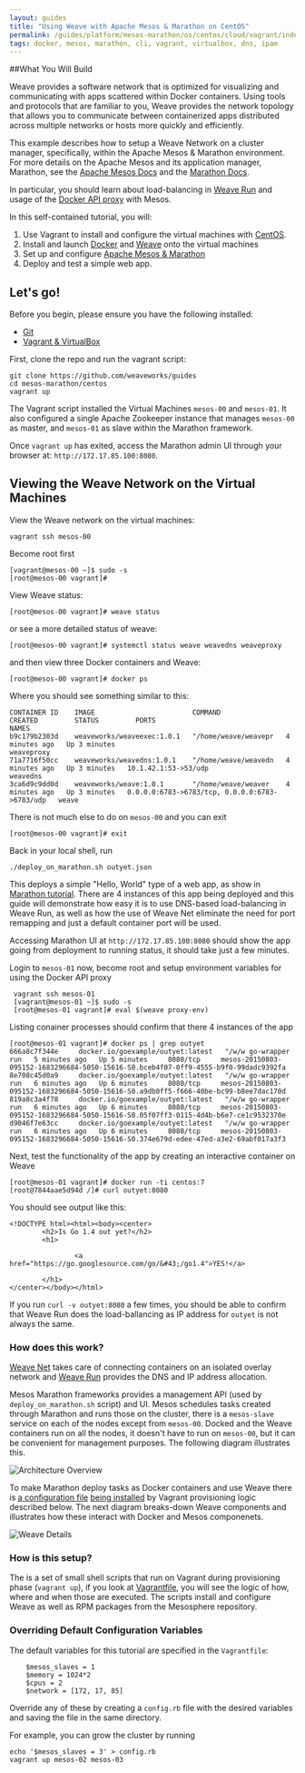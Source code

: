 ```yaml
---
layout: guides
title: "Using Weave with Apache Mesos & Marathon on CentOS"
permalink: /guides/platform/mesos-marathon/os/centos/cloud/vagrant/index.html
tags: docker, mesos, marathon, cli, vagrant, virtualbox, dns, ipam
---
```


##What You Will Build

Weave provides a software network that is optimized for visualizing and communicating with apps scattered within Docker containers. Using tools and protocols that are familiar to you, Weave provides the network topology that allows you to communicate between containerized apps distributed across multiple networks or hosts more quickly and efficiently.

This example describes how to setup a Weave Network on a cluster manager, specifically, within the Apache Mesos & Marathon environment. For more details on the Apache Mesos and its application manager, Marathon, see the [Apache Mesos Docs](http://mesos.apache.org/documentation/latest/) and the [Marathon Docs](https://mesosphere.github.io/marathon/).

In particular, you should learn about load-balancing in [Weave Run](/run) and usage of the [Docker API proxy](http://docs.weave.works/weave/latest_release/proxy.html) with Mesos.

In this self-contained tutorial, you will:

1. Use Vagrant to install and configure the virtual machines with [CentOS](http://centos.org/).
2. Install and launch [Docker](http://docker.com) and [Weave](http://weave.works) onto the virtual machines
3. Set up and configure [Apache Mesos & Marathon](https://mesosphere.github.io/marathon/)
4. Deploy and test a simple web app.

## Let's go!

Before you begin, please ensure you have the following installed:

* [Git](http://git-scm.com/downloads)
* [Vagrant & VirtualBox](/guides/about/vagrant.html)

First, clone the repo and run the vagrant script:

    git clone https://github.com/weaveworks/guides
    cd mesos-marathon/centos
    vagrant up

The Vagrant script installed the Virtual Machines `mesos-00` and `mesos-01`. It also configured a single Apache Zookeeper instance that manages `mesos-00` as master, and `mesos-01` as slave within the Marathon framework.

Once `vagrant up` has exited, access the Marathon admin UI through your browser at: `http://172.17.85.100:8080`.

## Viewing the Weave Network on the Virtual Machines

View the Weave network on the virtual machines:


    vagrant ssh mesos-00

Become root first

    [vagrant@mesos-00 ~]$ sudo -s
    [root@mesos-00 vagrant]#

View Weave status:

    [root@mesos-00 vagrant]# weave status

or see a more detailed status of weave:

    [root@mesos-00 vagrant]# systemctl status weave weavedns weaveproxy

and then view three Docker containers and Weave:

    [root@mesos-00 vagrant]# docker ps

Where you should see something similar to this:

    CONTAINER ID    IMAGE                        COMMAND                CREATED         STATUS         PORTS                                            NAMES
    b9c179b2303d    weaveworks/weaveexec:1.0.1   "/home/weave/weavepr   4 minutes ago   Up 3 minutes                                                    weaveproxy
    71a7716f50cc    weaveworks/weavedns:1.0.1    "/home/weave/weavedn   4 minutes ago   Up 3 minutes   10.1.42.1:53->53/udp                             weavedns
    3ca6d9c9dd0d    weaveworks/weave:1.0.1       "/home/weave/weaver    4 minutes ago   Up 3 minutes   0.0.0.0:6783->6783/tcp, 0.0.0.0:6783->6783/udp   weave

There is not much else to do on `mesos-00` and you can exit

    [root@mesos-00 vagrant]# exit

Back in your local shell, run

    ./deploy_on_marathon.sh outyet.json

This deploys a simple "Hello, World" type of a web app, as show in [Marathon tutorial](http://open.mesosphere.com/intro-course/ex17.html). There are 4 instances of this app being deployed and this guide will demonstrate how easy it is to use DNS-based load-balancing in Weave Run, as well as how the use of Weave Net eliminate the need for port remapping and just a default container port will be used.

Accessing Marathon UI at `http://172.17.85.100:8080` should show the app going from deployment to running status, it should take just a few minutes.

Login to `mesos-01` now, become root and setup environment variables for using the Docker API proxy

     vagrant ssh mesos-01
     [vagrant@mesos-01 ~]$ sudo -s
     [root@mesos-01 vagrant]# eval $(weave proxy-env)

Listing conainer processes should confirm that there 4 instances of the app

    [root@mesos-01 vagrant]# docker ps | grep outyet
    666a8c7f344e     docker.io/goexample/outyet:latest   "/w/w go-wrapper run   5 minutes ago   Up 5 minutes     8080/tcp     mesos-20150803-095152-1683296684-5050-15616-S0.bceb4f07-0ff9-4555-b9f0-99dadc9392fa
    8e708c45d0a9     docker.io/goexample/outyet:latest   "/w/w go-wrapper run   6 minutes ago   Up 6 minutes     8080/tcp     mesos-20150803-095152-1683296684-5050-15616-S0.a9db0ff5-f666-40be-bc99-b8ee7dac170d
    819a8c3a4f78     docker.io/goexample/outyet:latest   "/w/w go-wrapper run   6 minutes ago   Up 6 minutes     8080/tcp     mesos-20150803-095152-1683296684-5050-15616-S0.05f07ff3-0115-4d4b-b6e7-ce1c9532370e
    d9046f7e63cc     docker.io/goexample/outyet:latest   "/w/w go-wrapper run   6 minutes ago   Up 6 minutes     8080/tcp     mesos-20150803-095152-1683296684-5050-15616-S0.374e679d-edee-47ed-a3e2-69abf017a3f3

Next, test the functionality of the app by creating an interactive container on Weave

    [root@mesos-01 vagrant]# docker run -ti centos:7
    [root@7844aae5d94d /]# curl outyet:8080

You should see output like this:

    <!DOCTYPE html><html><body><center>
            <h2>Is Go 1.4 out yet?</h2>
            <h1>

                    <a href="https://go.googlesource.com/go/&#43;/go1.4">YES!</a>

            </h1>
    </center></body></html>

If you run `curl -v outyet:8080` a few times, you should be able to confirm that Weave Run does the load-ballancing as IP address for `outyet` is not always the same.

### How does this work?

[Weave Net](/net) takes care of connecting containers on an isolated overlay network and [Weave Run](/run) provides the DNS and IP address allocation.

Mesos Marathon frameworks provides a management API (used by `deploy_on_marathon.sh` script) and UI. Mesos schedules tasks created through Marathon and runs those on the cluster, there is a `mesos-slave` service on each of the nodes except from `mesos-00`. Docked and the Weave containers run on all the nodes, it doesn't have to run on `mesos-00`, but it can be convenient for management purposes. The following diagram illustrates this.

![Architecture Overview](/guides/images/mesos-marathon/centos/diagram-1.png)

To make Marathon deploy tasks as Docker containers and use Weave there is [a configuration file](https://github.com/weaveworks/guides/blob/ab8fb8efd9e5da943cfbd98361d78008e1c46f71/mesos-marathon/centos/mesos-slave-containerizers.conf) [being installed](https://github.com/weaveworks/guides/blob/ab8fb8efd9e5da943cfbd98361d78008e1c46f71/mesos-marathon/centos/setup_and_launch_mesos_slave.sh#L7) by Vagrant provisioning logic described below. The next diagram breaks-down Weave components and illustrates how these interact with Docker and Mesos componenets.

![Weave Details](/guides/images/mesos-marathon/centos/diagram-2.png)

### How is this setup?

The is a set of small shell scripts that run on Vagrant during provisioning phase (`vagrant up`), if you look at [Vagrantfile](https://github.com/weaveworks/guides/blob/ab8fb8efd9e5da943cfbd98361d78008e1c46f71/mesos-marathon/centos/Vagrantfile#L59-L82), you will see the logic of how, where and when those are executed. The scripts install and configure Weave as well as RPM packages from the Mesosphere repository.

### Overriding Default Configuration Variables

The default variables for this tutorial are specified in the `Vagrantfile`:

        $mesos_slaves = 1
        $memory = 1024*2
        $cpus = 2
        $network = [172, 17, 85]

Override any of these by creating a `config.rb` file with the desired variables and saving the file in the same directory.

For example, you can grow the cluster by running

    echo '$mesos_slaves = 3' > config.rb
    vagrant up mesos-02 mesos-03
